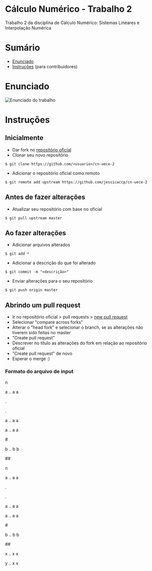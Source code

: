 # Cálculo Numérico - Trabalho 2
Trabalho 2 da disciplina de Cálculo Numérico: Sistemas Lineares e Interpolação Numérica

# Sumário
- [Enunciado](#enunciado)
- [Instruções](#instru%C3%A7%C3%B5es) (para contribuidores)

# Enunciado

![Enunciado do trabalho](https://i.imgur.com/PptQ0Os.png)

# Instruções

## Inicialmente
- Dar fork no [repositório oficial](https://github.com/jessicaccp/cn-uece-2)
- Clonar seu novo repositório

` $ git clone https://github.com/<usuario>/cn-uece-2 `

- Adicionar o repositório oficial como remoto

` $ git remote add upstream https://github.com/jessicaccp/cn-uece-2 `

## Antes de fazer alterações
- Atualizar seu repositório com base no oficial

` $ git pull upstream master `

## Ao fazer alterações
- Adicionar arquivos alterados

` $ git add * `

- Adicionar a descrição do que foi alterado

` $ git commit -m "<descrição>" `

- Enviar alterações para o seu repositório

` $ git push origin master `

## Abrindo um pull request
- Ir no repositório oficial > pull requests > [new pull request](https://github.com/jessicaccp/cn-uece-2/compare)
- Selecionar "compare across forks"
- Alterar o "head fork" e selecionar o branch, se as alterações não tiverem sido feitas no master
- "Create pull request"
- Descrever no título as alterações do fork em relação ao repositório oficial
- "Create pull request" de novo
- Esperar o merge :)

### Formato do arquivo de input

n

a .. a a

.

.

a .. a a


a .. a a

\#

b .. b b

\#\#

n

a .. a a

.

.

a .. a a


a .. a a

\#

b .. b b

\#\#

x .. x x


y .. x x
